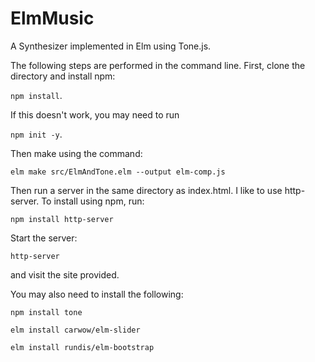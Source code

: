 # ElmMusic
A Synthesizer implemented in Elm using Tone.js.

The following steps are performed in the command line.
First, clone the directory and install npm:

`npm install`.

If this doesn't work, you may need to run

`npm init -y`.

Then make using the command:

`elm make src/ElmAndTone.elm --output elm-comp.js`

Then run a server in the same directory as index.html. I like to use http-server. To install using npm, run:

`npm install http-server`

Start the server: 

`http-server` 

and visit the site provided.

You may also need to install the following:

`npm install tone`

`elm install carwow/elm-slider`

`elm install rundis/elm-bootstrap`
